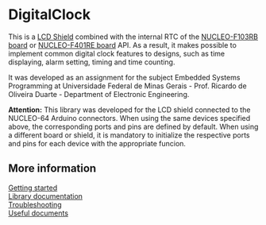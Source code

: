 # DigitalClock

This is a [LCD Shield](https://wiki.dfrobot.com/LCD_KeyPad_Shield_For_Arduino_SKU__DFR0009) combined with the internal RTC of the [NUCLEO-F103RB board](https://www.st.com/en/evaluation-tools/nucleo-f103rb.html) or [NUCLEO-F401RE board](https://www.st.com/en/evaluation-tools/nucleo-f401re.html) API. As a result, it makes possible to implement common digital clock features to designs, such as time displaying, alarm setting, timing and time counting.

It was developed as an assignment for the subject Embedded Systems Programming at Universidade Federal de Minas Gerais - Prof. Ricardo de Oliveira Duarte - Department of Electronic Engineering.

**Attention:** 
This library was developed for the LCD shield connected to the NUCLEO-64 Arduino connectors.
When using the same devices specified above, the corresponding ports and pins are defined by default. When using a different board or shield, it is mandatory to initialize the respective ports and pins for each device with the appropriate funcion.

## More information ##
[Getting started](https://github.com/geraldopugiallidepaiva/DigitalClock/wiki/Getting-started)\
[Library documentation](https://github.com/geraldopugiallidepaiva/DigitalClock/wiki/Library-documentation)\
[Troubleshooting](https://github.com/geraldopugiallidepaiva/DigitalClock/wiki/Troubleshooting)\
[Useful documents](https://github.com/geraldopugiallidepaiva/DigitalClock/wiki/Useful-documents)
